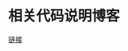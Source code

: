 # 相关代码说明博客

[链接](https://www.yzh.im/yuque/%E4%BD%BF%E7%94%A8%20Java%20%E5%AE%9E%E7%8E%B0%E7%AE%80%E5%8D%95%E7%9A%84%20WebServer/?)

